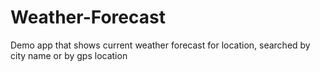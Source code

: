 # Weather-Forecast
Demo app that shows current weather forecast for location, searched by city name or by gps location
